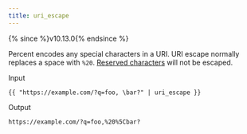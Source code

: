 ```yaml
---
title: uri_escape
---
```


{% since %}v10.13.0{% endsince %}

Percent encodes any special characters in a URI. URI escape normally replaces a space with `%20`. [Reserved characters][reserved] will not be escaped.

Input
```liquid
{{ "https://example.com/?q=foo, \bar?" | uri_escape }}
```

Output
```text
https://example.com/?q=foo,%20%5Cbar?
```

[reserved]: https://en.wikipedia.org/wiki/Percent-encoding#Types_of_URI_characters
